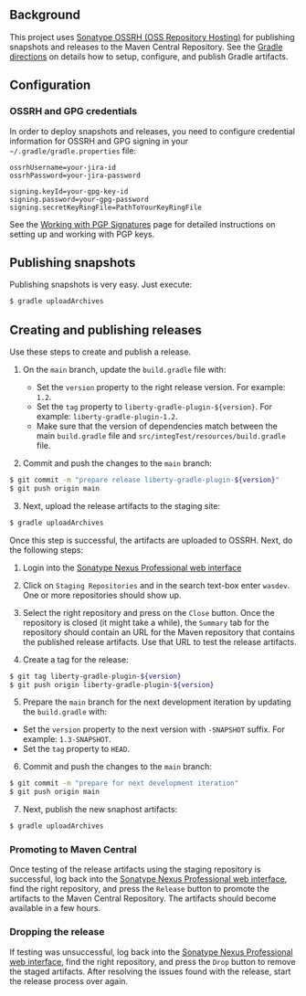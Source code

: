 
## Background

This project uses [Sonatype OSSRH (OSS Repository Hosting)][ossrh] for publishing snapshots and releases to the Maven Central Repository. See the [Gradle directions][ossrh-gradle] on details how to setup, configure, and publish Gradle artifacts.

## Configuration

### OSSRH and GPG credentials

In order to deploy snapshots and releases, you need to configure credential information for OSSRH and GPG signing in your `~/.gradle/gradle.properties` file:

```
ossrhUsername=your-jira-id
ossrhPassword=your-jira-password

signing.keyId=your-gpg-key-id
signing.password=your-gpg-password
signing.secretKeyRingFile=PathToYourKeyRingFile
```

See the [Working with PGP Signatures][pgp] page for detailed instructions on setting up and working with PGP keys. 

## Publishing snapshots

Publishing snapshots is very easy. Just execute:

```bash
$ gradle uploadArchives
```

## Creating and publishing releases

Use these steps to create and publish a release. 

1. On the `main` branch, update the `build.gradle` file with:
   * Set the `version` property to the right release version. For example: `1.2`. 
   * Set the `tag` property to `liberty-gradle-plugin-${version}`. For example: `liberty-gradle-plugin-1.2`.
   * Make sure that the version of dependencies match between the main `build.gradle` file and `src/integTest/resources/build.gradle` file.

2. Commit and push the changes to the `main` branch:
  ```bash
  $ git commit -m "prepare release liberty-gradle-plugin-${version}"
  $ git push origin main
  ```

3. Next, upload the release artifacts to the staging site:
  ```bash
  $ gradle uploadArchives
  ```

  Once this step is successful, the artifacts are uploaded to OSSRH. Next, do the following steps:
   1. Login into the [Sonatype Nexus Professional web interface][ossrh-web]
   2. Click on `Staging Repositories` and in the search text-box enter `wasdev`. One or more repositories should show up.
   3. Select the right repository and press on the `Close` button. Once the repository is closed (it might take a while), the `Summary` tab for the repository should contain an URL for the Maven repository that contains the published release artifacts. Use that URL to test the release artifacts.

4. Create a tag for the release:
  ```bash
  $ git tag liberty-gradle-plugin-${version}
  $ git push origin liberty-gradle-plugin-${version}
  ```

5. Prepare the `main` branch for the next development iteration by updating the `build.gradle` with:
 * Set the `version` property to the next version with `-SNAPSHOT` suffix. For example: `1.3-SNAPSHOT`. 
 * Set the `tag` property to `HEAD`.

6. Commit and push the changes to the `main` branch:
  ```bash
  $ git commit -m "prepare for next development iteration"
  $ git push origin main
  ```

7. Next, publish the new snaphost artifacts:
  ```bash
  $ gradle uploadArchives
  ```

### Promoting to Maven Central

Once testing of the release artifacts using the staging repository is successful, log back into the [Sonatype Nexus Professional web interface][ossrh-web], find the right repository, and press the `Release` button to promote the artifacts to the Maven Central Repository. The artifacts should become available in a few hours.

### Dropping the release

If testing was unsuccessful, log back into the [Sonatype Nexus Professional web interface][ossrh-web], find the right repository, and press the `Drop` button to remove the staged artifacts. After resolving the issues found with the release, start the release process over again.


[ossrh]: http://central.sonatype.org/pages/ossrh-guide.html
[ossrh-gradle]: http://central.sonatype.org/pages/gradle.html
[ossrh-web]: https://oss.sonatype.org/
[pgp]: http://central.sonatype.org/pages/working-with-pgp-signatures.html

